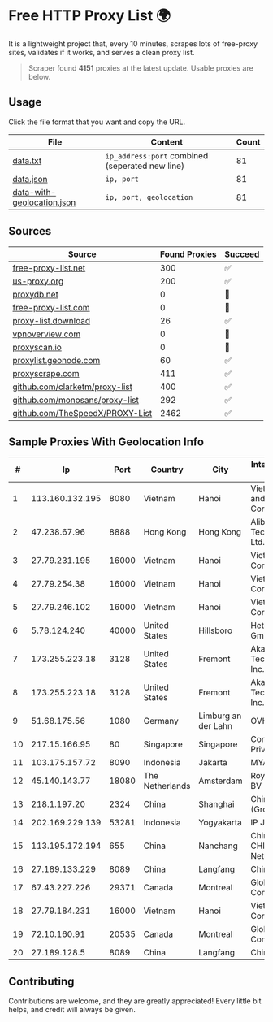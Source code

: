 
# Free HTTP Proxy List 🌍

It is a lightweight project that, every 10 minutes, scrapes lots of free-proxy sites, validates if it works, and serves a clean proxy list.


> Scraper found **4151** proxies at the latest update. Usable proxies are below.

## Usage

Click the file format that you want and copy the URL.


|File|Content|Count|
|----|-------|-----|
|[data.txt](https://raw.githubusercontent.com/themiralay/Proxy-List-World/master/data.txt)|`ip_address:port` combined (seperated new line)|81|
|[data.json](https://raw.githubusercontent.com/themiralay/Proxy-List-World/master/data.json)|`ip, port`|81|
|[data-with-geolocation.json](https://raw.githubusercontent.com/themiralay/Proxy-List-World/master/data-with-geolocation.json)|`ip, port, geolocation`|81|

## Sources

|Source|Found Proxies|Succeed|
|------|-------------|-------|
|[free-proxy-list.net](https://free-proxy-list.net)|300|✅|
|[us-proxy.org](https://www.us-proxy.org)|200|✅|
|[proxydb.net](http://proxydb.net)|0|🚫|
|[free-proxy-list.com](https://free-proxy-list.com/?page=&port=&type%5B%5D=http&type%5B%5D=https&up_time=0&search=Search)|0|🚫|
|[proxy-list.download](https://www.proxy-list.download/HTTP)|26|✅|
|[vpnoverview.com](https://vpnoverview.com/privacy/anonymous-browsing/free-proxy-servers)|0|🚫|
|[proxyscan.io](https://www.proxyscan.io)|0|🚫|
|[proxylist.geonode.com](https://proxylist.geonode.com/api/proxy-list?limit=300&page=1&sort_by=lastChecked&sort_type=desc&protocols=http,https)|60|✅|
|[proxyscrape.com](https://api.proxyscrape.com/v2/?request=displayproxies&protocol=http&timeout=10000&country=all&ssl=all&anonymity=all)|411|✅|
|[github.com/clarketm/proxy-list](https://raw.githubusercontent.com/clarketm/proxy-list/master/proxy-list-raw.txt)|400|✅|
|[github.com/monosans/proxy-list](https://raw.githubusercontent.com/monosans/proxy-list/main/proxies/http.txt)|292|✅|
|[github.com/TheSpeedX/PROXY-List](https://raw.githubusercontent.com/TheSpeedX/PROXY-List/master/http.txt)|2462|✅|


## Sample Proxies With Geolocation Info

|#|Ip|Port|Country|City|Internet Service Provider|
|-|--|----|-------|----|-------------------------|
|1|113.160.132.195|8080|Vietnam|Hanoi|VietNam Post and Telecom Corporation|
|2|47.238.67.96|8888|Hong Kong|Hong Kong|Alibaba (US) Technology Co., Ltd.|
|3|27.79.231.195|16000|Vietnam|Hanoi|Viettel Corporation|
|4|27.79.254.38|16000|Vietnam|Hanoi|Viettel Corporation|
|5|27.79.246.102|16000|Vietnam|Hanoi|Viettel Corporation|
|6|5.78.124.240|40000|United States|Hillsboro|Hetzner Online GmbH|
|7|173.255.223.18|3128|United States|Fremont|Akamai Technologies, Inc.|
|8|173.255.223.18|3128|United States|Fremont|Akamai Technologies, Inc.|
|9|51.68.175.56|1080|Germany|Limburg an der Lahn|OVH SAS|
|10|217.15.166.95|80|Singapore|Singapore|Contabo Asia Private Limited|
|11|103.175.157.72|8090|Indonesia|Jakarta|MYARSYILA|
|12|45.140.143.77|18080|The Netherlands|Amsterdam|RoyaleHosting BV|
|13|218.1.197.20|2324|China|Shanghai|China Telecom (Group)|
|14|202.169.229.139|53281|Indonesia|Yogyakarta|IP JMN Soho|
|15|113.195.172.194|655|China|Nanchang|China Unicom CHINA169 Network|
|16|27.189.133.229|8089|China|Langfang|Chinanet|
|17|67.43.227.226|29371|Canada|Montreal|GloboTech Communications|
|18|27.79.184.231|16000|Vietnam|Hanoi|Viettel Corporation|
|19|72.10.160.91|20535|Canada|Montreal|GloboTech Communications|
|20|27.189.128.5|8089|China|Langfang|Chinanet|



## Contributing

Contributions are welcome, and they are greatly appreciated! Every
little bit helps, and credit will always be given.


